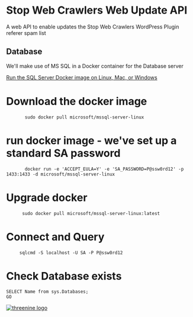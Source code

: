 # Stop Web Crawlers Web Update API

A web API to enable updates the Stop Web Crawlers WordPress Plugin referer spam list


## Database 
We'll make use of MS SQL in a Docker container for the Database server 


[Run the SQL Server Docker image on Linux, Mac, or Windows](https://docs.microsoft.com/en-us/sql/linux/sql-server-linux-setup-docker)

   

# Download the docker image
 ```
        sudo docker pull microsoft/mssql-server-linux
  ```

# run docker image - we've set up a standard SA password
 ```
        docker run -e 'ACCEPT_EULA=Y' -e 'SA_PASSWORD=P@ssw0rd12' -p 1433:1433 -d microsoft/mssql-server-linux
  ```

 # Upgrade docker
  ```
        sudo docker pull microsoft/mssql-server-linux:latest
  ```
 # Connect and Query
 ```
      sqlcmd -S localhost -U SA -P P@ssw0rd12 
```
 # Check Database exists
  ```
 SELECT Name from sys.Databases;
GO
 ```




[![threenine logo](https://threenine.co.uk/wp-content/uploads/2016/12/threenine_footer.png)](https://threenine.co.uk/)
